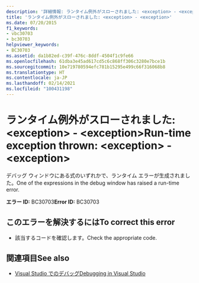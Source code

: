 ```yaml
---
description: '詳細情報: ランタイム例外がスローされました: <exception> - <exception>'
title: 'ランタイム例外がスローされました: <exception> - <exception>'
ms.date: 07/20/2015
f1_keywords:
- vbc30703
- bc30703
helpviewer_keywords:
- BC30703
ms.assetid: da1b82ed-c39f-476c-8ddf-4504f1c9fe66
ms.openlocfilehash: 61dba3e45ad617cd5c6c868ff306c3280e7bce1b
ms.sourcegitcommit: 10e719780594efc781b15295e499c66f316068b8
ms.translationtype: HT
ms.contentlocale: ja-JP
ms.lasthandoff: 02/14/2021
ms.locfileid: "100431198"
---
```

# <a name="run-time-exception-thrown-exception---exception"></a><span data-ttu-id="fa20c-103">ランタイム例外がスローされました: \<exception> - \<exception></span><span class="sxs-lookup"><span data-stu-id="fa20c-103">Run-time exception thrown: \<exception> - \<exception></span></span>

<span data-ttu-id="fa20c-104">デバッグ ウィンドウにある式のいずれかで、ランタイム エラーが生成されました。</span><span class="sxs-lookup"><span data-stu-id="fa20c-104">One of the expressions in the debug window has raised a run-time error.</span></span>  
  
 <span data-ttu-id="fa20c-105">**エラー ID:** BC30703</span><span class="sxs-lookup"><span data-stu-id="fa20c-105">**Error ID:** BC30703</span></span>  
  
## <a name="to-correct-this-error"></a><span data-ttu-id="fa20c-106">このエラーを解決するには</span><span class="sxs-lookup"><span data-stu-id="fa20c-106">To correct this error</span></span>  
  
- <span data-ttu-id="fa20c-107">該当するコードを確認します。</span><span class="sxs-lookup"><span data-stu-id="fa20c-107">Check the appropriate code.</span></span>  
  
## <a name="see-also"></a><span data-ttu-id="fa20c-108">関連項目</span><span class="sxs-lookup"><span data-stu-id="fa20c-108">See also</span></span>

- [<span data-ttu-id="fa20c-109">Visual Studio でのデバッグ</span><span class="sxs-lookup"><span data-stu-id="fa20c-109">Debugging in Visual Studio</span></span>](/visualstudio/debugger/debugger-feature-tour)
